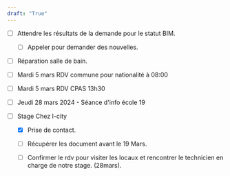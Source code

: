 ```yaml
---
draft: "True"
---
```

- [ ] Attendre les résultats de la demande pour le statut BIM.
	- [ ] Appeler pour demander des nouvelles.

- [ ] Réparation salle de bain.
- [ ] Mardi 5 mars RDV commune pour nationalité à  08:00
- [ ] Mardi 5 mars RDV CPAS 13h30
- [ ] Jeudi 28 mars 2024 - Séance d'info école 19

- [ ] Stage Chez I-city
	- [x] Prise de contact.
	- [ ] Récupérer les document avant le 19 Mars.
	- [ ] Confirmer le rdv pour visiter les locaux et rencontrer le technicien en charge de notre stage. (28mars).

